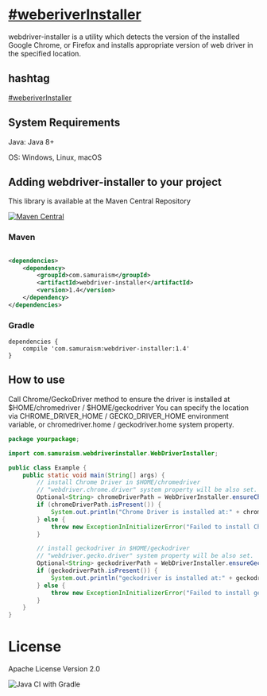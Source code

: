 # [&#35;weberiverInstaller](https://twitter.com/search?q=%23weberiverInstaller&src=typed_query&f=live)

webdriver-installer is a utility which detects the version of the installed Google Chrome, or Firefox and installs
appropriate version of web driver in the specified location.

## hashtag

[&#35;weberiverInstaller](https://twitter.com/intent/tweet?text=https://github.com/samuraism/webdriver-installer/+%23weberiverInstaller)

## System Requirements

Java: Java 8+

OS: Windows, Linux, macOS

## Adding webdriver-installer to your project

This library is available at the Maven Central Repository

[![Maven Central](https://maven-badges.herokuapp.com/maven-central/com.samuraism/webdriver-installer/badge.svg)](https://maven-badges.herokuapp.com/maven-central/com.samuraism/webdriver-installer)
### Maven

```xml

<dependencies>
    <dependency>
        <groupId>com.samuraism</groupId>
        <artifactId>webdriver-installer</artifactId>
        <version>1.4</version>
    </dependency>
</dependencies>
```
### Gradle
```text
dependencies {
    compile 'com.samuraism:webdriver-installer:1.4'
}
```
## How to use

Call Chrome/GeckoDriver method to ensure the driver is installed at $HOME/chromedriver / $HOME/geckodriver You can
specify the location via CHROME_DRIVER_HOME / GECKO_DRIVER_HOME environment variable, or chromedriver.home /
geckodriver.home system property.

```java
package yourpackage;

import com.samuraism.webdriverinstaller.WebDriverInstaller;

public class Example {
    public static void main(String[] args) {
        // install Chrome Driver in $HOME/chromedriver
        // "webdriver.chrome.driver" system property will be also set.
        Optional<String> chromeDriverPath = WebDriverInstaller.ensureChromeDriverInstalled();
        if (chromeDriverPath.isPresent()) {
            System.out.println("Chrome Driver is installed at:" + chromeDriverPath.get());
        } else {
            throw new ExceptionInInitializerError("Failed to install Chrome Driver");
        }

        // install geckodriver in $HOME/geckodriver
        // "webdriver.gecko.driver" system property will be also set.
        Optional<String> geckodriverPath = WebDriverInstaller.ensureGeckoDriverInstalled();
        if (geckodriverPath.isPresent()) {
            System.out.println("geckodriver is installed at:" + geckodriverPath.get());
        } else {
            throw new ExceptionInInitializerError("Failed to install geckodriver");
        }
    }
}
```

# License

Apache License Version 2.0

![Java CI with Gradle](https://github.com/Samuraism/webdriver-installer/workflows/Java%20CI%20with%20Gradle/badge.svg)